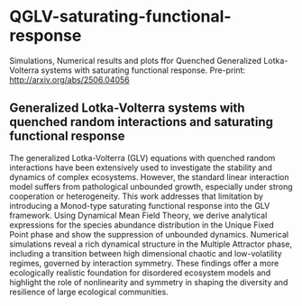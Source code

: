 # QGLV-saturating-functional-response
Simulations, Numerical results and plots ffor Quenched Generalized Lotka-Volterra systems with saturating functional response.
Pre-print: http://arxiv.org/abs/2506.04056

## Generalized Lotka-Volterra systems with quenched random interactions and saturating functional response


The generalized Lotka-Volterra (GLV) equations with quenched random interactions have been extensively used to investigate the stability and dynamics of complex ecosystems. However, the standard linear interaction model suffers from pathological unbounded growth, especially under strong cooperation or heterogeneity. This work addresses that limitation by introducing a Monod-type saturating functional response into the GLV framework. Using Dynamical Mean Field Theory, we derive analytical expressions for the species abundance distribution in the Unique Fixed Point phase and show the suppression of unbounded dynamics. Numerical simulations reveal a rich dynamical structure in the Multiple Attractor phase, including a transition between high dimensional chaotic and low-volatility regimes, governed by interaction symmetry. These findings offer a more ecologically realistic foundation for disordered ecosystem models and highlight the role of nonlinearity and symmetry in shaping the diversity and resilience of large ecological communities.

